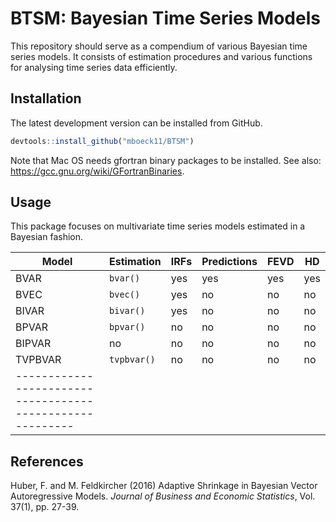 # BTSM: Bayesian Time Series Models

<!-- badges: start -->
[//]: # "[![CRAN](http://www.r-pkg.org/badges/version/BGVAR)](https://cran.r-project.org/package=BGVAR)"
[//]: # "[![month](http://cranlogs.r-pkg.org/badges/BGVAR)](https://www.r-pkg.org/pkg/BGVAR)"
[//]: # "[![total](http://cranlogs.r-pkg.org/badges/grand-total/BGVAR)](https://www.r-pkg.org/pkg/BGVAR)"
<!-- badges: end -->

This repository should serve as a compendium of various Bayesian time series models. It consists of estimation procedures and various functions for analysing time series data efficiently.

## Installation

The latest development version can be installed from GitHub.

``` r
devtools::install_github("mboeck11/BTSM")
```

Note that Mac OS needs gfortran binary packages to be installed. See also: https://gcc.gnu.org/wiki/GFortranBinaries.

## Usage

This package focuses on multivariate time series models estimated in a Bayesian fashion.

| Model   | Estimation  | IRFs | Predictions | FEVD | HD  |
|---------|-------------|------|-------------|------|-----|
| BVAR    | `bvar()`    | yes  | yes         | yes  | yes |
| BVEC    | `bvec()`    | yes  | no          | no   | no  |
| BIVAR   | `bivar()`   | yes  | no          | no   | no  |
| BPVAR   | `bpvar()`   | no   | no          | no   | no  |
| BIPVAR  | no          | no   | no          | no   | no  |
| TVPBVAR | `tvpbvar()` | no   | no          | no   | no  |
|---------------------------------------------------------|

## References

Huber, F. and M. Feldkircher (2016) Adaptive Shrinkage in Bayesian Vector Autoregressive Models. *Journal of Business and Economic Statistics*, Vol. 37(1), pp. 27-39.

